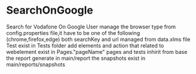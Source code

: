 # SearchOnGoogle
Search for Vodafone On Google
User manage the browser type from config.properties file,it have to be one of the following (chrome,firefox,edge)
both searchKey and url managed from data.xlms file
Test exist in Tests folder
add elements and action that related to webelement exist in Pages."pageName"
pages and tests inhirit from base 
the report generate in main/report
the snapshots exist in main/reports/snapshots
